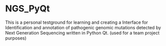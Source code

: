 # NGS_PyQt
This is a personal testground for learning and creating a Interface for Identification and annotation of pathogenic genomic mutations detected by Next Generation Sequencing written in Python Qt. (used for a team project purposes)

